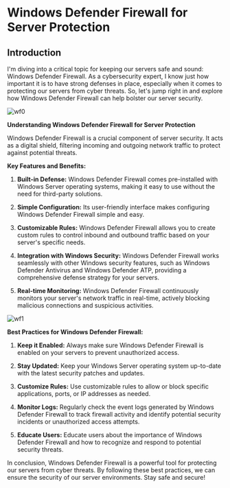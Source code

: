 # Windows Defender Firewall for Server Protection

## Introduction
I'm diving into a critical topic for keeping our servers safe and sound: Windows Defender Firewall. As a cybersecurity expert, I know just how important it is to have strong defenses in place, especially when it comes to protecting our servers from cyber threats. So, let's jump right in and explore how Windows Defender Firewall can help bolster our server security.

![wf0](https://github.com/rasheedjimoh/wf/assets/157264080/cb962ba2-decb-4227-a568-ad4ada5c3f39)

**Understanding Windows Defender Firewall for Server Protection**

Windows Defender Firewall is a crucial component of server security. It acts as a digital shield, filtering incoming and outgoing network traffic to protect against potential threats.

**Key Features and Benefits:**

1. **Built-in Defense:** Windows Defender Firewall comes pre-installed with Windows Server operating systems, making it easy to use without the need for third-party solutions.

2. **Simple Configuration:** Its user-friendly interface makes configuring Windows Defender Firewall simple and easy.

3. **Customizable Rules:** Windows Defender Firewall allows you to create custom rules to control inbound and outbound traffic based on your server's specific needs.

4. **Integration with Windows Security:** Windows Defender Firewall works seamlessly with other Windows security features, such as Windows Defender Antivirus and Windows Defender ATP, providing a comprehensive defense strategy for your servers.

5. **Real-time Monitoring:** Windows Defender Firewall continuously monitors your server's network traffic in real-time, actively blocking malicious connections and suspicious activities.

![wf1](https://github.com/rasheedjimoh/wf/assets/157264080/e0d44df8-1335-4a38-936e-8831b777e15f)

**Best Practices for Windows Defender Firewall:**

1. **Keep it Enabled:** Always make sure Windows Defender Firewall is enabled on your servers to prevent unauthorized access.

2. **Stay Updated:** Keep your Windows Server operating system up-to-date with the latest security patches and updates.

3. **Customize Rules:** Use customizable rules to allow or block specific applications, ports, or IP addresses as needed.

4. **Monitor Logs:** Regularly check the event logs generated by Windows Defender Firewall to track firewall activity and identify potential security incidents or unauthorized access attempts.

5. **Educate Users:** Educate users about the importance of Windows Defender Firewall and how to recognize and respond to potential security threats.

In conclusion, Windows Defender Firewall is a powerful tool for protecting our servers from cyber threats. By following these best practices, we can ensure the security of our server environments. Stay safe and secure!
